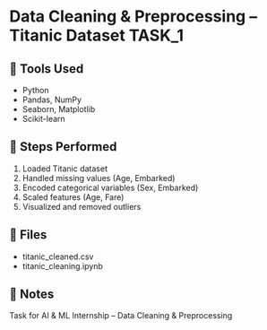 # Data Cleaning & Preprocessing – Titanic Dataset TASK_1

## 🔧 Tools Used
- Python
- Pandas, NumPy
- Seaborn, Matplotlib
- Scikit-learn

## 🧼 Steps Performed
1. Loaded Titanic dataset
2. Handled missing values (Age, Embarked)
3. Encoded categorical variables (Sex, Embarked)
4. Scaled features (Age, Fare)
5. Visualized and removed outliers

## 📁 Files
- titanic_cleaned.csv
- titanic_cleaning.ipynb

## 📌 Notes
Task for AI & ML Internship – Data Cleaning & Preprocessing
